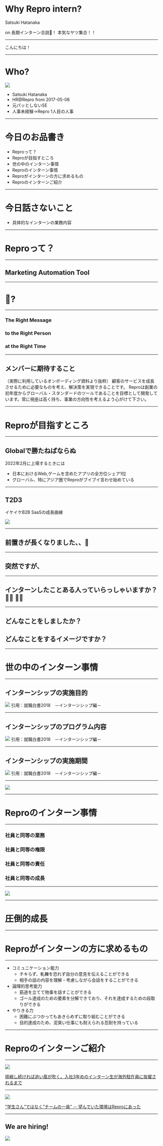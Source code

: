 # Why Repro intern? 

Satsuki Hatanaka

on 長期インターン合説！ 本気なヤツ集合！！

---

こんにちは！

---

# Who?

![](/assets/images/logo_repro.png)

- Satsuki Hatanaka
- HR@Repro from 2017-05-08
- 元パッとしないSE
- 人事未経験→Repro 1人目の人事

---

# 今日のお品書き

- Reproって？
- Reproが目指すところ
- 世の中のインターン事情
- Reproのインターン事情
- Reproがインターンの方に求めるもの
- Reproのインターンご紹介

---

# 今日話さないこと

- 具体的なインターンの業務内容

---

# Reproって？

---

## Marketing Automation Tool

---

# 🤔?

---

### The Right Message
### to the Right Person
### at the Right Time

---

## メンバーに期待すること

（実際に利用しているオンボーディング資料より抜粋）
顧客のサービスを成長させるために必要なものを考え、解決策を実現できることです。
Reproは創業の初年度からグローバル・スタンダードのツールであることを目標として開発しています。常に視座は高く持ち、事業の方向性を考えるよう心がけて下さい。

---

# Reproが目指すところ

---

## Globalで勝たねばならぬ

2022年2月に上場するときには

- 日本におけるWeb,ゲームを含めたアプリの全方位シェア1位
- グローバル、特にアジア圏でReproがブイブイ言わせ始めている

---

## T2D3

イケイケB2B SaaSの成長曲線

![](/assets/images/survival_curve.png)

---

## 前置きが長くなりました、、🙏

---

## 突然ですが、

---

## インターンしたことある人っていらっしゃいますか？🙋‍♀️ 🙋‍♂️

---

## どんなことをしましたか？
## どんなことをするイメージですか？

---

# 世の中のインターン事情

---

## インターンシップの実施目的

![](/meetups/20190326_intern/purpose.png)
引用：就職白書2018　－インターンシップ編－

---

## インターンシップのプログラム内容

![](/meetups/20190326_intern/programn.png)
引用：就職白書2018　－インターンシップ編－

---

## インターンシップの実施期間

![](/meetups/20190326_intern/period.png)
引用：就職白書2018　－インターンシップ編－

---

![](/meetups/20190326_intern/anzai_01.png)

---

# Reproのインターン事情

---

### 社員と同等の業務
### 社員と同等の権限
### 社員と同等の責任
### 社員と同等の成長

---

![](/meetups/20190326_intern/baki_01.png)

---

# 圧倒的成長

---

# Reproがインターンの方に求めるもの

---

- コミュニケーション能力
  - チキらず、軋轢を恐れず自分の意見を伝えることができる
  - 相手の話の内容を理解・考慮しながら会話をすることができる
- 論理的思考能力
  - 筋道を立てて物事を話すことができる
  - ゴール達成のための要素を分解できており、それを達成するための段取りができる
- やりきる力
  - 困難にぶつかってもあきらめずに取り組むことができる
  - 目的達成のため、泥臭い仕事にも耐えられる忍耐を持っている

---

# Reproのインターンご紹介

---

![](/meetups/20190326_intern/issei_01.png)

[挑戦し続ければ追い風が吹く。入社3年めのインターン生が海外駐在員に抜擢されるまで](https://www.wantedly.com/companies/repro/post_articles/138031)

---

![](/meetups/20190326_intern/inada_01.png)

[”学生さん”ではなく”チームの一員” -- 望んでいた環境はReproにあった](https://www.wantedly.com/companies/repro/post_articles/132449)

---

## We are hiring!

![](/meetups/20190326_intern/wantedly_qr.png)
